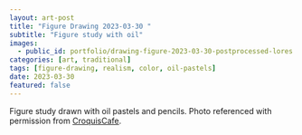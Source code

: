 ```yaml
---
layout: art-post
title: "Figure Drawing 2023-03-30 "
subtitle: "Figure study with oil"
images:
  - public_id: portfolio/drawing-figure-2023-03-30-postprocessed-lores
categories: [art, traditional]
tags: [figure-drawing, realism, color, oil-pastels]
date: 2023-03-30
featured: false
---
```

Figure study drawn with oil pastels and pencils. Photo referenced with permission from [CroquisCafe](https://www.croquiscafe.com).